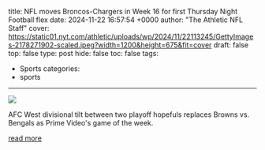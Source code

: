 title: NFL moves Broncos-Chargers in Week 16 for first Thursday Night Football flex
date: 2024-11-22 16:57:54 +0000
author: "The Athletic NFL Staff"
cover: https://static01.nyt.com/athletic/uploads/wp/2024/11/22113245/GettyImages-2178271902-scaled.jpeg?width=1200&height=675&fit=cover
draft: false
top: false
type: post
hide: false
toc: false
tags:
  - Sports
categories:
  - sports
---

![](https://static01.nyt.com/athletic/uploads/wp/2024/11/22113245/GettyImages-2178271902-scaled.jpeg?width=1200&height=675&fit=cover)

AFC West divisional tilt between two playoff hopefuls replaces Browns vs. Bengals as Prime Video's game of the week.

[read more](https://www.nytimes.com/athletic/5940748/2024/11/22/broncos-vs-chargers-tnf-flex-week-16/)

